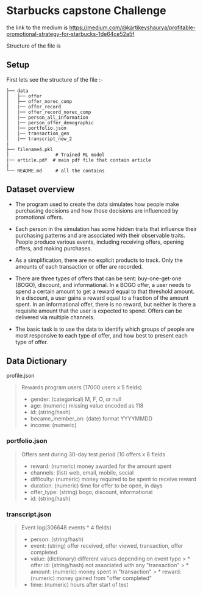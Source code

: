 # Starbucks capstone Challenge 

the link to the medium is https://medium.com/@kartikeyshaurya/profitable-promotional-strategy-for-starbucks-1de64ce52a5f

Structure of the file is 

## Setup 

First lets see the structure of the file :-

    ├── data                   
    │   ├── offer
    │   ├── offer_norec_comp
    │   |── offer_record
    │   |── offer_record_norec_comp    
    │   |── person_all_information
    │   |── person_offer_demographic
    │   |── portfolio.json
    │   |── transaction_gen
    │   |── transcript_new_2   
    | 
    ├── filename4.pkl  
    │                 # Trained ML model  
    |── article.pdf  # main pdf file that contain article
    |                                      
    └── README.md     # all the contains 

<a name ="run"></a>

## Dataset overview
* The program used to create the data simulates how people make purchasing decisions and how those decisions are influenced by promotional offers.

* Each person in the simulation has some hidden traits that influence their purchasing patterns and are associated with their observable traits. People produce various events, including receiving offers, opening offers, and making purchases.

* As a simplification, there are no explicit products to track. Only the amounts of each transaction or offer are recorded.

* There are three types of offers that can be sent: buy-one-get-one (BOGO), discount, and informational. In a BOGO offer, a user needs to spend a certain amount to get a reward equal to that threshold amount. In a discount, a user gains a reward equal to a fraction of the amount spent. In an informational offer, there is no reward, but neither is there a requisite amount that the user is expected to spend. Offers can be delivered via multiple channels.
    
* The basic task is to use the data to identify which groups of people are most responsive to each type of offer, and how best to present each type of offer.


## Data Dictionary

profile.json
> Rewards program users (17000 users x 5 fields)
 > * gender: (categorical) M, F, O, or null
 > * age: (numeric) missing value encoded as 118
 > * id: (string/hash)
 > * became_member_on: (date) format YYYYMMDD
 > * income: (numeric)
 

### portfolio.json
> Offers sent during 30-day test period (10 offers x 6 fields
 > * reward: (numeric) money awarded for the amount spent
 > * channels: (list) web, email, mobile, social
 > * difficulty: (numeric) money required to be spent to receive reward
 > * duration: (numeric) time for offer to be open, in days
 > * offer_type: (string) bogo, discount, informational
 > * id: (string/hash)

 ### transcript.json
 > Event log(306648 events * 4 fields)
  > * person: (string/hash)
  > * event: (string) offer received, offer viewed, transaction, offer completed
  > * value: (dictionary) different values depending on event type
     > * offer id: (string/hash) not associated with any "transaction"
     > * amount: (numeric) money spent in "transaction"
     > * reward: (numeric) money gained from "offer completed"
  > * time: (numeric) hours after start of test